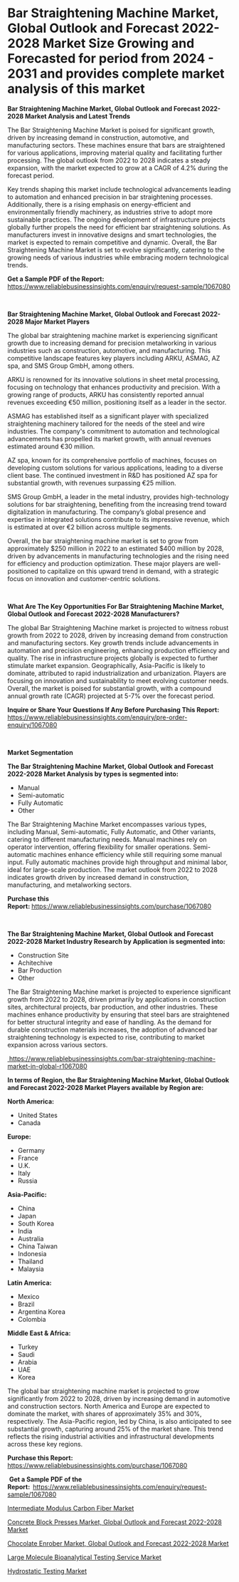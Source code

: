<p><h1>Bar Straightening Machine Market, Global Outlook and Forecast 2022-2028 Market Size Growing and Forecasted for period from 2024 - 2031 and provides complete market analysis of this market</h1></p><p><strong>Bar Straightening Machine Market, Global Outlook and Forecast 2022-2028 Market Analysis and Latest Trends</strong></p>
<p><p>The Bar Straightening Machine Market is poised for significant growth, driven by increasing demand in construction, automotive, and manufacturing sectors. These machines ensure that bars are straightened for various applications, improving material quality and facilitating further processing. The global outlook from 2022 to 2028 indicates a steady expansion, with the market expected to grow at a CAGR of 4.2% during the forecast period.</p><p>Key trends shaping this market include technological advancements leading to automation and enhanced precision in bar straightening processes. Additionally, there is a rising emphasis on energy-efficient and environmentally friendly machinery, as industries strive to adopt more sustainable practices. The ongoing development of infrastructure projects globally further propels the need for efficient bar straightening solutions. As manufacturers invest in innovative designs and smart technologies, the market is expected to remain competitive and dynamic. Overall, the Bar Straightening Machine Market is set to evolve significantly, catering to the growing needs of various industries while embracing modern technological trends.</p></p>
<p><strong>Get a Sample PDF of the Report:&nbsp;</strong> <a href="https://www.reliablebusinessinsights.com/enquiry/request-sample/1067080">https://www.reliablebusinessinsights.com/enquiry/request-sample/1067080</a></p>
<p>&nbsp;</p>
<p><strong>Bar Straightening Machine Market, Global Outlook and Forecast 2022-2028 Major Market Players</strong></p>
<p><p>The global bar straightening machine market is experiencing significant growth due to increasing demand for precision metalworking in various industries such as construction, automotive, and manufacturing. This competitive landscape features key players including ARKU, ASMAG, AZ spa, and SMS Group GmbH, among others.</p><p>ARKU is renowned for its innovative solutions in sheet metal processing, focusing on technology that enhances productivity and precision. With a growing range of products, ARKU has consistently reported annual revenues exceeding €50 million, positioning itself as a leader in the sector.</p><p>ASMAG has established itself as a significant player with specialized straightening machinery tailored for the needs of the steel and wire industries. The company's commitment to automation and technological advancements has propelled its market growth, with annual revenues estimated around €30 million.</p><p>AZ spa, known for its comprehensive portfolio of machines, focuses on developing custom solutions for various applications, leading to a diverse client base. The continued investment in R&D has positioned AZ spa for substantial growth, with revenues surpassing €25 million.</p><p>SMS Group GmbH, a leader in the metal industry, provides high-technology solutions for bar straightening, benefiting from the increasing trend toward digitalization in manufacturing. The company’s global presence and expertise in integrated solutions contribute to its impressive revenue, which is estimated at over €2 billion across multiple segments.</p><p>Overall, the bar straightening machine market is set to grow from approximately $250 million in 2022 to an estimated $400 million by 2028, driven by advancements in manufacturing technologies and the rising need for efficiency and production optimization. These major players are well-positioned to capitalize on this upward trend in demand, with a strategic focus on innovation and customer-centric solutions.</p></p>
<p>&nbsp;</p>
<p><strong>What Are The Key Opportunities For Bar Straightening Machine Market, Global Outlook and Forecast 2022-2028 Manufacturers?</strong></p>
<p><p>The global Bar Straightening Machine market is projected to witness robust growth from 2022 to 2028, driven by increasing demand from construction and manufacturing sectors. Key growth trends include advancements in automation and precision engineering, enhancing production efficiency and quality. The rise in infrastructure projects globally is expected to further stimulate market expansion. Geographically, Asia-Pacific is likely to dominate, attributed to rapid industrialization and urbanization. Players are focusing on innovation and sustainability to meet evolving customer needs. Overall, the market is poised for substantial growth, with a compound annual growth rate (CAGR) projected at 5-7% over the forecast period.</p></p>
<p><strong>Inquire or Share Your Questions If Any Before Purchasing This Report:</strong> <a href="https://www.reliablebusinessinsights.com/enquiry/pre-order-enquiry/1067080">https://www.reliablebusinessinsights.com/enquiry/pre-order-enquiry/1067080</a></p>
<p>&nbsp;</p>
<p><strong>Market Segmentation</strong></p>
<p><strong>The Bar Straightening Machine Market, Global Outlook and Forecast 2022-2028 Market Analysis by types is segmented into:</strong></p>
<p><ul><li>Manual</li><li>Semi-automatic</li><li>Fully Automatic</li><li>Other</li></ul></p>
<p><p>The Bar Straightening Machine Market encompasses various types, including Manual, Semi-automatic, Fully Automatic, and Other variants, catering to different manufacturing needs. Manual machines rely on operator intervention, offering flexibility for smaller operations. Semi-automatic machines enhance efficiency while still requiring some manual input. Fully automatic machines provide high throughput and minimal labor, ideal for large-scale production. The market outlook from 2022 to 2028 indicates growth driven by increased demand in construction, manufacturing, and metalworking sectors.</p></p>
<p><strong>Purchase this Report:&nbsp;</strong><a href="https://www.reliablebusinessinsights.com/purchase/1067080">https://www.reliablebusinessinsights.com/purchase/1067080</a></p>
<p>&nbsp;</p>
<p><strong>The Bar Straightening Machine Market, Global Outlook and Forecast 2022-2028 Market Industry Research by Application is segmented into:</strong></p>
<p><ul><li>Construction Site</li><li>Achitechive</li><li>Bar Production</li><li>Other</li></ul></p>
<p><p>The Bar Straightening Machine market is projected to experience significant growth from 2022 to 2028, driven primarily by applications in construction sites, architectural projects, bar production, and other industries. These machines enhance productivity by ensuring that steel bars are straightened for better structural integrity and ease of handling. As the demand for durable construction materials increases, the adoption of advanced bar straightening technology is expected to rise, contributing to market expansion across various sectors.</p></p>
<p><a href="https://www.reliablebusinessinsights.com/bar-straightening-machine-market-in-global-r1067080">&nbsp;https://www.reliablebusinessinsights.com/bar-straightening-machine-market-in-global-r1067080</a></p>
<p><strong>In terms of Region, the Bar Straightening Machine Market, Global Outlook and Forecast 2022-2028 Market Players available by Region are:</strong></p>
<p>
    <p> <strong> North America: </strong>
        <ul>
            <li>United States</li>
            <li>Canada</li>
        </ul>
        </p> 
    <p> <strong> Europe: </strong>
        <ul>
            <li>Germany</li>
            <li>France</li>
            <li>U.K.</li>
            <li>Italy</li>
            <li>Russia</li>
        </ul>
        </p> 
    <p> <strong> Asia-Pacific: </strong>
        <ul>
            <li>China</li>
            <li>Japan</li>
            <li>South Korea</li>
            <li>India</li>
            <li>Australia</li>
            <li>China Taiwan</li>
            <li>Indonesia</li>
            <li>Thailand</li>
            <li>Malaysia</li>
        </ul>
        </p> 
    <p> <strong> Latin America: </strong>
        <ul>
            <li>Mexico</li>
            <li>Brazil</li>
            <li>Argentina Korea</li>
            <li>Colombia</li>
        </ul>
        </p> 
    <p> <strong> Middle East & Africa: </strong>
        <ul>
            <li>Turkey</li>
            <li>Saudi</li>
            <li>Arabia</li>
            <li>UAE</li>
            <li>Korea</li>
        </ul>
    </p>
    </p>
<p><p>The global bar straightening machine market is projected to grow significantly from 2022 to 2028, driven by increasing demand in automotive and construction sectors. North America and Europe are expected to dominate the market, with shares of approximately 35% and 30%, respectively. The Asia-Pacific region, led by China, is also anticipated to see substantial growth, capturing around 25% of the market share. This trend reflects the rising industrial activities and infrastructural developments across these key regions.</p></p>
<p><strong>Purchase this Report: </strong><a href="https://www.reliablebusinessinsights.com/purchase/1067080">https://www.reliablebusinessinsights.com/purchase/1067080</a></p>
<p>&nbsp;<strong>Get a Sample PDF of the Report:&nbsp;&nbsp;</strong><a href="https://www.reliablebusinessinsights.com/enquiry/request-sample/1067080">https://www.reliablebusinessinsights.com/enquiry/request-sample/1067080</a></p>
<p><strong></strong></p>
<p><p><a href="https://medium.com/@brisistensen57567/global-intermediate-modulus-carbon-fiber-market-sector-types-applications-market-player-ade39868a3e8">Intermediate Modulus Carbon Fiber Market</a></p><p><a href="https://github.com/hrhzhypq19/Market-Research-Report-List-1/blob/main/concrete-block-presses-market-global-outlook-and-forecast-2022-2028-market.md">Concrete Block Presses Market, Global Outlook and Forecast 2022-2028 Market</a></p><p><a href="https://github.com/angelajermaine/Market-Research-Report-List-5/blob/main/chocolate-enrober-market-global-outlook-and-forecast-2022-2028-market.md">Chocolate Enrober Market, Global Outlook and Forecast 2022-2028 Market</a></p><p><a href="https://www.linkedin.com/pulse/market-dynamics-future-trends-global-large-molecule-bioanalytical-clnoc?trackingId=62z%2Fs6n1SpSv6ZsIaMtlvw%3D%3D">Large Molecule Bioanalytical Testing Service Market</a></p><p><a href="https://www.linkedin.com/pulse/global-hydrostatic-testing-market-exploring-share-trends-twdee?trackingId=tGL1eTQGQRSIHqctIuC%2Fjg%3D%3D">Hydrostatic Testing Market</a></p></p>